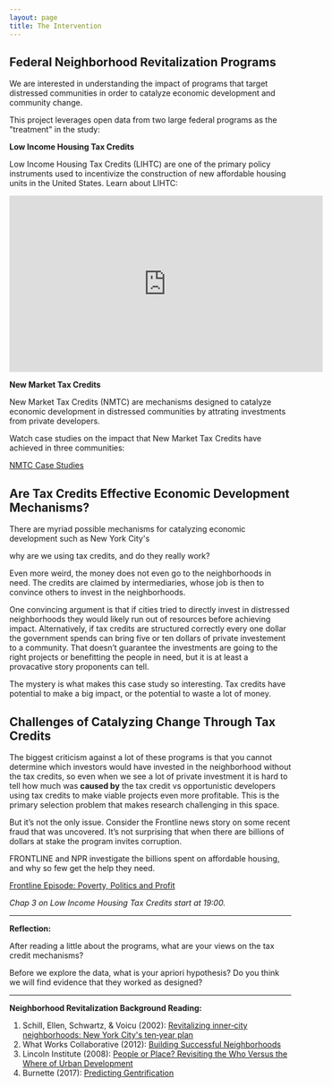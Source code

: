 ```yaml
---
layout: page
title: The Intervention
---
```


  

## Federal Neighborhood Revitalization Programs   

We are interested in understanding the impact of programs that target distressed communities in order to catalyze economic development and community change. 

This project leverages open data from two large federal programs as the "treatment" in the study: 

**Low Income Housing Tax Credits**

Low Income Housing Tax Credits (LIHTC) are one of the primary policy instruments used to incentivize the construction of new affordable housing units in the United States. Learn about LIHTC:

<iframe width="560" height="315" src="https://www.youtube.com/embed/DdUcOFRdyTQ" frameborder="0" allow="accelerometer; autoplay; encrypted-media; gyroscope; picture-in-picture" allowfullscreen></iframe>

**New Market Tax Credits**

New Market Tax Credits (NMTC) are mechanisms designed to catalyze economic development in distressed communities by attrating investments from private developers. 

Watch case studies on the impact that New Market Tax Credits have achieved in three communities: 

[NMTC Case Studies](https://www.cohnreznick.com/nmtc-map)

## Are Tax Credits Effective Economic Development Mechanisms?

There are myriad possible mechanisms for catalyzing economic development such as New York City's 

why are we using tax credits, and do they really work?

Even more weird, the money does not even go to the neighborhoods in need. The credits are claimed by intermediaries, whose job is then to convince others to invest in the neighborhoods.

One convincing argument is that if cities tried to directly invest in distressed neighborhoods they would likely run out of resources before achieving impact. Alternatively, if tax credits are structured correctly every one dollar the government spends can bring five or ten dollars of private investement to a community. That doesn’t guarantee the investments are going to the right projects or benefitting the people in need, but it is at least a provacative story proponents can tell.

The mystery is what makes this case study so interesting. Tax credits have potential to make a big impact, or the potential to waste a lot of money.

## Challenges of Catalyzing Change Through Tax Credits

The biggest criticism against a lot of these programs is that you cannot determine which investors would have invested in the neighborhood without the tax credits, so even when we see a lot of private investment it is hard to tell how much was **caused by** the tax credit vs opportunistic developers using tax credits to make viable projects even more profitable. This is the primary selection problem that makes research challenging in this space.

But it’s not the only issue. Consider the Frontline news story on some recent fraud that was uncovered. It’s not surprising that when there are billions of dollars at stake the program invites corruption.

FRONTLINE and NPR investigate the billions spent on affordable housing, and why so few get the help they need.

[Frontline Episode: Poverty, Politics and Profit](https://www.pbs.org/wgbh/frontline/film/poverty-politics-and-profit/)

*Chap 3 on Low Income Housing Tax Credits start at 19:00.*


-------

**Reflection:** 

After reading a little about the programs, what are your views on the tax credit mechanisms?

Before we explore the data, what is your apriori hypothesis? Do you think we will find evidence that they worked as designed?

---------


**Neighborhood Revitalization Background Reading:**

1. Schill, Ellen, Schwartz, & Voicu (2002): [Revitalizing inner‐city neighborhoods: New York City's ten‐year plan](https://ds4ps.org/cpp-528-fall-2020/articles/revitalization/Revitalizing_Inner_City_Neighborhoods.pdf)  
1.  What Works Collaborative (2012): [Building Successful Neighborhoods](https://ds4ps.org/cpp-528-fall-2020/articles/revitalization/building-successful-neighborhoods.pdf)
1.  Lincoln Institute (2008): [People or Place? Revisiting the Who Versus the Where of Urban Development](https://ds4ps.org/cpp-528-fall-2020/articles/revitalization/people-or-place-revisiting-the-debate.pdf)  
1.  Burnette (2017): [Predicting Gentrification](https://ds4ps.org/cpp-528-fall-2020/articles/revitalization/predicting-revitalization.pdf)  


<br>
<br>










